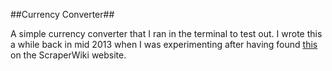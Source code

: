 ##Currency Converter##

A simple currency converter that I ran in the terminal to test out. I wrote this a while back in mid 2013 when I was experimenting after having found [this](https://scraperwiki.com/help/code-in-your-browser/) on the ScraperWiki website.
